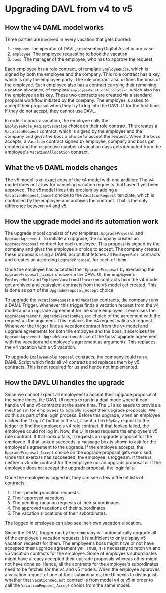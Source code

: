# Upgrading DAVL from v4 to v5


## How the v4 DAML model works

Three parties are involved in every vacation that gets booked:

1. `company`: The operator of DAVL, representing Digital Asset in our case.
1. `employee`: The employee requesting to book the vacation.
1. `boss`: The manager of the employee, who has to approve the request.

Each employee has a role contract, of template `EmployeeRole`, which is signed by both the employee and the company. This role contract has a key, which is only the employee party. The role contract also defines the boss of the employee. Each employee also has a contract carrying their remaining vacation allocation, of template `EmployeeVacationAllocation`, which also has the employee as its key. These two contracts are created via a standard proposal workflow initiated by the company. The employee is asked to accept their proposal when they try to log into the DAVL UI for the first time. If they do not accept, they cannot use DAVL.

In order to book a vacation, the employee calls the `EmployeeRole_RequestVacation` choice on their role contract. This creates a `VacationRequest` contract, which is signed by the employee and the company and gives the boss a choice to accept the request. When the boss accepts, a `Vacation` contract signed by employee, company and boss get created and the respective number of vacation days gets deducted from the employee's `VacationAllocation` contract.


## What the v5 DAML models changes

The v5 model is an exact copy of the v4 model with one addition: The v4 model does not allow for canceling vacation requests that haven't yet been approved. The v5 model fixes this problem by adding a `VacationRequest_Cancel` choice to the `VacationRequest` template, which is controlled by the employee and archives the contract. That is the only difference between v4 and v5.


## How the upgrade model and its automation work

The upgrade model consists of two templates, `UpgradeProposal` and `UpgradeAgreement`. To initiate an upgrade, the company creates an `UpgradeProposal` contract for each employee. This proposal is signed by the company and gives the employee a choice to accept. The company creates these proposals using a DAML Script that fetches all `EmployeeRole` contracts and creates an according `UpgradeProposal` for each of them.

Once the employee has accepted their `UpgradeProposal` by exercising the `UpgradeProposal_Accept` choice via the DAVL UI, the employee's `EmployeeRole` and `EmployeeVacationAllocation` contracts from the v4 model get archived and equivalent contracts from the v5 model get created. This is done as part of the `UpgradeProposal_Accept` choice.

To upgrade the `VacationRequest` and `Vacation` contracts, the company runs a DAML Trigger. Whenever this trigger finds a vacation request from the v4 model and an upgrade agreement for the same employee, it exercises the `UpgradeAgreement_UpgradeVacationRequest` choice of the agreement with the request as the argument. This replaces the v4 request with a v5 request. Whenever the trigger finds a vacation contract from the v4 model and upgrade agreements for both the employee and the boss, it exercises the `UpgradeAgreement_UpgradeVacation` choice of the boss' upgrade agreement with the vacation and employee's agreement as arguments. This replaces the v4 vacation with a v5 vacation.

To upgrade `EmployeeRoleProposal` contracts, the company could run a DAML Script which finds all v4 contracts and replaces them by v5 contracts. This is not required for us and hence not implemented.


## How the DAVL UI handles the upgrade

Since we cannot expect all employees to accept their upgrade proposal at the same times, the DAVL UI needs to run in a dual mode where it can handle v4 and v5 contracts at the same time. The UI also needs to provide a mechanism for employees to actually accept their upgrade proposals. We do this as part of the login process. Before this upgrade, when an employee clicked the "Log in" button in the UI, it sent a `fetchByKey` request to the ledger to find the employee's v4 role contract. If that lookup failed, the employee could not log in. Now, the UI instead requests the employee's v5 role contract. If that lookup fails, it requests an upgrade proposal for the employee. If that lookup succeeds, a message box is shown to ask for the employee's agreement to the upgrade. If the employee accepts, the `UpgradeProposal_Accept` choice on the upgrade proposal gets exercised. Once this exercise has succeeded, the employee is logged in. If there is neither a v5 role contract for the employee nor an upgrade proposal or if the employee does not accept the upgrade proposal, the login fails.

Once the employee is logged in, they can see a few different lists of contracts:

1. Their pending vacation requests.
1. Their approved vacations.
1. The pending vacation requests of their subordinates.
1. The approved vacations of their subordinates.
1. The vacation allocations of their subordinates.

The logged in employee can also see their own vacation allocation.

Since the DAML Trigger run by the company will automatically upgrade all of the employee's vacation requests, it is sufficient to only display v5 vacation requests for them. The employee's boss might have or not have accepted their upgrade agreement yet. Thus, it is necessary to fetch v4 and v5 vacation contracts for the employee. Some of employee's subordinates might have already accepted their upgrade proposals whereas other might not have done so. Hence, all the contracts for the employee's subordinates need to be fetched for the v4 and v5 models. When the employee approves a vacation request of one of their subordinates, the UI needs to distinguish whether that `VacationRequest` contract is from model v4 or v5 in order to call the `VacationRequest_Accept` choice from the same model.
